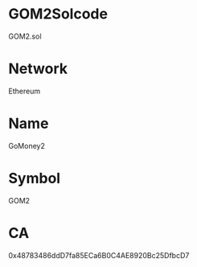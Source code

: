 # GOM2Solcode
GOM2.sol

# Network
Ethereum

# Name
GoMoney2

# Symbol
GOM2

# CA
0x48783486ddD7fa85ECa6B0C4AE8920Bc25DfbcD7
